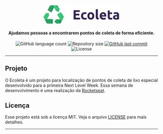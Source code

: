 <!-- Logo --->

<p align="center">
  <img alt="Ecoleta" title="#ecoleta" src=".github/logo.png" width="250px" />
</p>

<!-- Legenda --->

<h4 align="center">
  Ajudamos pessoas a encontrarem pontos de coleta de forma eficiente.
</h4>

<!-- Badges --->
<p align="center">

<img alt="GitHub language count" src="https://img.shields.io/github/languages/count/rodrigoridasi/ecoleta.svg">

<img alt="Repository size" src="https://img.shields.io/github/repo-size/rodrigoridasi/ecoleta.svg">
  
<a href="https://github.com/rodrigoridasi/ecoleta/commits/master">
  <img alt="GitHub last commit" src="https://img.shields.io/github/last-commit/rodrigoridasi/ecoleta.svg">
</a>

<img alt="License" src="https://img.shields.io/badge/license-MIT-brightgreen">

</p>

---

<!-- Descrição --->

## Projeto

O Ecoleta é um projeto para localização de pontos de coleta de lixo especial desenvolvido para a primeira Next Level Week. Essa semana de desenvolvimento é uma realização da [Rocketseat](https://rocketseat.com.br/).

## Licença

Esse projeto está sob a licença MIT. Veja o arquivo [LICENSE](https://github.com/rodrigoridasi/ecoleta/blob/master/LICENSE) para mais detalhes.

---
